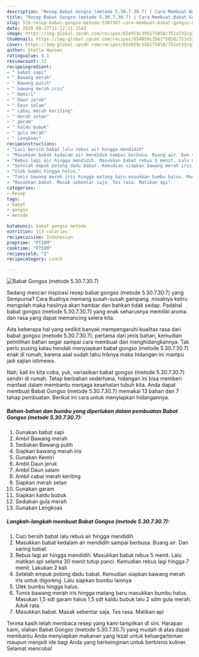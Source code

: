 ```yaml
---
description: "Resep Babat Gongso (metode 5.30.7.30.7) | Cara Membuat Babat Gongso (metode 5.30.7.30.7) Yang Lezat"
title: "Resep Babat Gongso (metode 5.30.7.30.7) | Cara Membuat Babat Gongso (metode 5.30.7.30.7) Yang Lezat"
slug: 516-resep-babat-gongso-metode-5307307-cara-membuat-babat-gongso-metode-5307307-yang-lezat
date: 2020-08-27T11:12:11.154Z
image: https://img-global.cpcdn.com/recipes/654959c356175058/751x532cq70/babat-gongso-metode-5307307-foto-resep-utama.jpg
thumbnail: https://img-global.cpcdn.com/recipes/654959c356175058/751x532cq70/babat-gongso-metode-5307307-foto-resep-utama.jpg
cover: https://img-global.cpcdn.com/recipes/654959c356175058/751x532cq70/babat-gongso-metode-5307307-foto-resep-utama.jpg
author: Stella Hansen
ratingvalue: 4.1
reviewcount: 12
recipeingredient:
- " babat sapi"
- " Bawang merah"
- " Bawang putih"
- " bawang merah iris"
- " Kemiri"
- " Daun jeruk"
- " Daun salam"
- " cabai merah keriting"
- " merah setan"
- " garam"
- " kaldu bubuk"
- " gula merah"
- " Lengkoas"
recipeinstructions:
- "Cuci bersih babat lalu rebus air hingga mendidih"
- "Masukkan babat kedalam air mendidih sampai berbusa. Buang air. Dan saring babat."
- "Rebus lagi air hingga mendidih. Masukkan babat rebus 5 menit. Lalu matikan api selama 30 menit tutup panci. Kemudian rebus lagi hingga 7 menit. Lakukan 2 kali"
- "Setelah empuk potong dadu babat. Kemudian siapkan bawang merah iris untuk digoreng. Lalu siapkan bumbu lainnya"
- "Ulek bumbu hingga halus."
- "Tumis bawang merah iris hingga matang baru masukkan bumbu halus. Masukan 1,5 sdt garam halus 1,5 sdt kaldu bubuk lalu 2 sdm gula merah. Aduk rata."
- "Masukkan babat. Masak sebentar saja. Tes rasa. Matikan api"
categories:
- Resep
tags:
- babat
- gongso
- metode

katakunci: babat gongso metode 
nutrition: 113 calories
recipecuisine: Indonesian
preptime: "PT28M"
cooktime: "PT59M"
recipeyield: "2"
recipecategory: Lunch

---
```



![Babat Gongso (metode 5.30.7.30.7)](https://img-global.cpcdn.com/recipes/654959c356175058/751x532cq70/babat-gongso-metode-5307307-foto-resep-utama.jpg)

Sedang mencari inspirasi resep babat gongso (metode 5.30.7.30.7) yang Sempurna? Cara Buatnya memang susah-susah gampang. misalnya keliru mengolah maka hasilnya akan hambar dan bahkan tidak sedap. Padahal babat gongso (metode 5.30.7.30.7) yang enak seharusnya memiliki aroma dan rasa yang dapat memancing selera kita.



Ada beberapa hal yang sedikit banyak mempengaruhi kualitas rasa dari babat gongso (metode 5.30.7.30.7), pertama dari jenis bahan, kemudian pemilihan bahan segar sampai cara membuat dan menghidangkannya. Tak perlu pusing kalau hendak menyiapkan babat gongso (metode 5.30.7.30.7) enak di rumah, karena asal sudah tahu triknya maka hidangan ini mampu jadi sajian istimewa.


Nah, kali ini kita coba, yuk, variasikan babat gongso (metode 5.30.7.30.7) sendiri di rumah. Tetap berbahan sederhana, hidangan ini bisa memberi manfaat dalam membantu menjaga kesehatan tubuh kita. Anda dapat membuat Babat Gongso (metode 5.30.7.30.7) memakai 13 bahan dan 7 tahap pembuatan. Berikut ini cara untuk menyiapkan hidangannya.

<!--inarticleads1-->

##### Bahan-bahan dan bumbu yang diperlukan dalam pembuatan Babat Gongso (metode 5.30.7.30.7):

1. Gunakan  babat sapi
1. Ambil  Bawang merah
1. Sediakan  Bawang putih
1. Siapkan  bawang merah iris
1. Gunakan  Kemiri
1. Ambil  Daun jeruk
1. Ambil  Daun salam
1. Ambil  cabai merah keriting
1. Siapkan  merah setan
1. Gunakan  garam
1. Siapkan  kaldu bubuk
1. Sediakan  gula merah
1. Gunakan  Lengkoas




<!--inarticleads2-->

##### Langkah-langkah membuat Babat Gongso (metode 5.30.7.30.7):

1. Cuci bersih babat lalu rebus air hingga mendidih
1. Masukkan babat kedalam air mendidih sampai berbusa. Buang air. Dan saring babat.
1. Rebus lagi air hingga mendidih. Masukkan babat rebus 5 menit. Lalu matikan api selama 30 menit tutup panci. Kemudian rebus lagi hingga 7 menit. Lakukan 2 kali
1. Setelah empuk potong dadu babat. Kemudian siapkan bawang merah iris untuk digoreng. Lalu siapkan bumbu lainnya
1. Ulek bumbu hingga halus.
1. Tumis bawang merah iris hingga matang baru masukkan bumbu halus. Masukan 1,5 sdt garam halus 1,5 sdt kaldu bubuk lalu 2 sdm gula merah. Aduk rata.
1. Masukkan babat. Masak sebentar saja. Tes rasa. Matikan api




Terima kasih telah membaca resep yang kami tampilkan di sini. Harapan kami, olahan Babat Gongso (metode 5.30.7.30.7) yang mudah di atas dapat membantu Anda menyiapkan makanan yang lezat untuk keluarga/teman maupun menjadi ide bagi Anda yang berkeinginan untuk berbisnis kuliner. Selamat mencoba!
